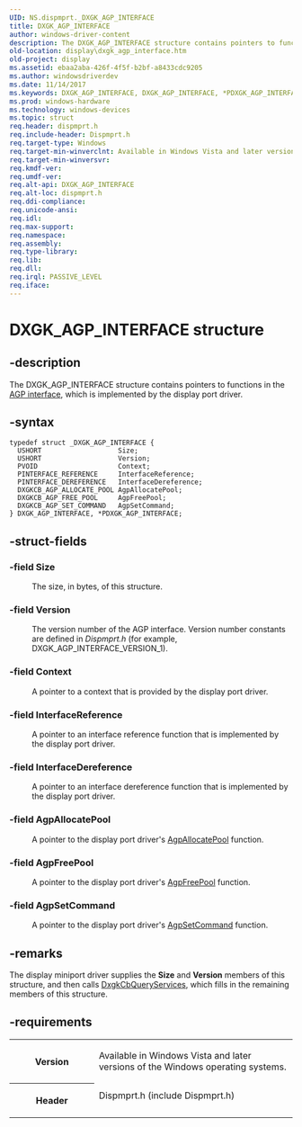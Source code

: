 ```yaml
---
UID: NS.dispmprt._DXGK_AGP_INTERFACE
title: DXGK_AGP_INTERFACE
author: windows-driver-content
description: The DXGK_AGP_INTERFACE structure contains pointers to functions in the AGP interface, which is implemented by the display port driver.
old-location: display\dxgk_agp_interface.htm
old-project: display
ms.assetid: ebaa2aba-426f-4f5f-b2bf-a8433cdc9205
ms.author: windowsdriverdev
ms.date: 11/14/2017
ms.keywords: DXGK_AGP_INTERFACE, DXGK_AGP_INTERFACE, *PDXGK_AGP_INTERFACE
ms.prod: windows-hardware
ms.technology: windows-devices
ms.topic: struct
req.header: dispmprt.h
req.include-header: Dispmprt.h
req.target-type: Windows
req.target-min-winverclnt: Available in Windows Vista and later versions of the Windows operating systems.
req.target-min-winversvr: 
req.kmdf-ver: 
req.umdf-ver: 
req.alt-api: DXGK_AGP_INTERFACE
req.alt-loc: dispmprt.h
req.ddi-compliance: 
req.unicode-ansi: 
req.idl: 
req.max-support: 
req.namespace: 
req.assembly: 
req.type-library: 
req.lib: 
req.dll: 
req.irql: PASSIVE_LEVEL
req.iface: 
---
```


# DXGK_AGP_INTERFACE structure



## -description
<p>The DXGK_AGP_INTERFACE structure contains pointers to functions in the <a href="display.agp_interface">AGP interface</a>, which is implemented by the display port driver.</p>


## -syntax

````
typedef struct _DXGK_AGP_INTERFACE {
  USHORT                   Size;
  USHORT                   Version;
  PVOID                    Context;
  PINTERFACE_REFERENCE     InterfaceReference;
  PINTERFACE_DEREFERENCE   InterfaceDereference;
  DXGKCB_AGP_ALLOCATE_POOL AgpAllocatePool;
  DXGKCB_AGP_FREE_POOL     AgpFreePool;
  DXGKCB_AGP_SET_COMMAND   AgpSetCommand;
} DXGK_AGP_INTERFACE, *PDXGK_AGP_INTERFACE;
````


## -struct-fields
<dl>

### -field <b>Size</b>

<dd>
<p>The size, in bytes, of this structure.</p>
</dd>

### -field <b>Version</b>

<dd>
<p>The version number of the AGP interface. Version number constants are defined in <i>Dispmprt.h</i> (for example, DXGK_AGP_INTERFACE_VERSION_1).</p>
</dd>

### -field <b>Context</b>

<dd>
<p>A pointer to a context that is provided by the display port driver.</p>
</dd>

### -field <b>InterfaceReference</b>

<dd>
<p>A pointer to an interface reference function that is implemented by the display port driver.</p>
</dd>

### -field <b>InterfaceDereference</b>

<dd>
<p>A pointer to an interface dereference function that is implemented by the display port driver.</p>
</dd>

### -field <b>AgpAllocatePool</b>

<dd>
<p>A pointer to the display port driver's <a href="..\dispmprt\nc-dispmprt-dxgkcb-agp-allocate-pool.md">AgpAllocatePool</a> function.</p>
</dd>

### -field <b>AgpFreePool</b>

<dd>
<p>A pointer to the display port driver's <a href="..\dispmprt\nc-dispmprt-dxgkcb-agp-free-pool.md">AgpFreePool</a> function.</p>
</dd>

### -field <b>AgpSetCommand</b>

<dd>
<p>A pointer to the display port driver's <a href="..\dispmprt\nc-dispmprt-dxgkcb-agp-set-command.md">AgpSetCommand</a> function.</p>
</dd>
</dl>

## -remarks
<p>The display miniport driver supplies the <b>Size</b> and <b>Version</b> members of this structure, and then calls <a href="..\dispmprt\nc-dispmprt-dxgkcb-query-services.md">DxgkCbQueryServices</a>, which fills in the remaining members of this structure.</p>

## -requirements
<table>
<tr>
<th width="30%">
<p>Version</p>
</th>
<td width="70%">
<p>Available in Windows Vista and later versions of the Windows operating systems.</p>
</td>
</tr>
<tr>
<th width="30%">
<p>Header</p>
</th>
<td width="70%">
<dl>
<dt>Dispmprt.h (include Dispmprt.h)</dt>
</dl>
</td>
</tr>
</table>